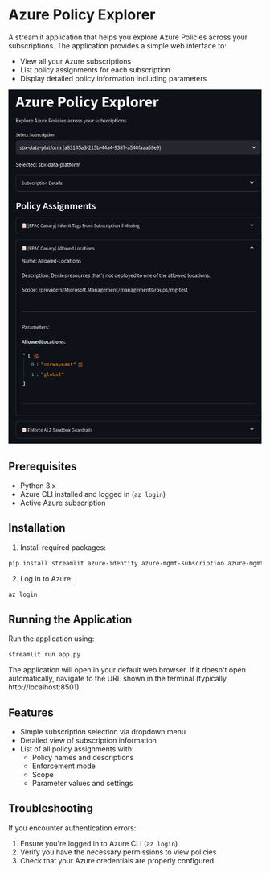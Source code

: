 # Azure Policy Explorer

A streamlit application that helps you explore Azure Policies across your subscriptions. The application provides a simple web interface to:
- View all your Azure subscriptions
- List policy assignments for each subscription
- Display detailed policy information including parameters

<kbd>![Screenshot of the application](screenshot.png)</kbd>

## Prerequisites

- Python 3.x
- Azure CLI installed and logged in (`az login`)
- Active Azure subscription

## Installation

1. Install required packages:
```bash
pip install streamlit azure-identity azure-mgmt-subscription azure-mgmt-resource
```

2. Log in to Azure:
```bash
az login
```

## Running the Application

Run the application using:
```bash
streamlit run app.py
```

The application will open in your default web browser. If it doesn't open automatically, navigate to the URL shown in the terminal (typically http://localhost:8501).

## Features

- Simple subscription selection via dropdown menu
- Detailed view of subscription information
- List of all policy assignments with:
  - Policy names and descriptions
  - Enforcement mode
  - Scope
  - Parameter values and settings

## Troubleshooting

If you encounter authentication errors:
1. Ensure you're logged in to Azure CLI (`az login`)
2. Verify you have the necessary permissions to view policies
3. Check that your Azure credentials are properly configured
